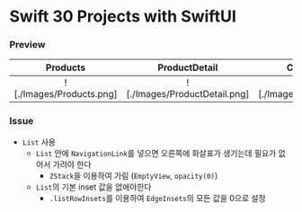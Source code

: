 # Swift 30 Projects with SwiftUI


### Preview

Products|ProductDetail|Contact(1)|Contact(2)
:-:|:-:|:-:|:-:
![./Images/Products.png]|![./Images/ProductDetail.png]|![./Images/Contact1.png]|![./Images/Contact2.png]

### Issue

- `List` 사용
    - `List` 안에 `NavigationLink`를 넣으면 오른쪽에 화살표가 생기는데 필요가 없어서 가려야 한다
        - `ZStack`을 이용하여 가림 (`EmptyView`, `opacity(0)`)
    - `List`의 기본 inset 값을 없애야한다
        - `.listRowInsets`를 이용하여 `EdgeInsets`의 모든 값을 0으로 설정
